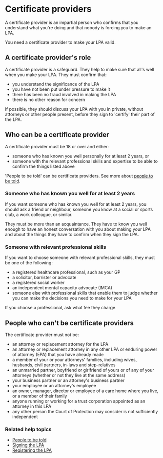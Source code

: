# Certificate providers

A certificate provider is an impartial person who confirms that you understand what you're doing and that nobody is forcing you to make an LPA.

You need a certificate provider to make your LPA valid.

## A certificate provider's role
A certificate provider is a safeguard. They help to make sure that all's well when you make your LPA. They must confirm that:

* you understand the significance of the LPA
* you have not been put under pressure to make it
* there has been no fraud involved in making the LPA
* there is no other reason for concern

If possible, they should discuss your LPA with you in private, without attorneys or other people present, before they sign to 'certify' their part of the LPA.

## Who can be a certificate provider
A certificate provider must be 18 or over and either:

* someone who has known you well personally for at least 2 years, or
* someone with the relevant professional skills and expertise to be able to confirm the things listed above

'People to be told' can be certificate providers. See more about [people to be told](/help/#topic-people-to-be-told).

### Someone who has known you well for at least 2 years

If you want someone who has known you well for at least 2 years, you should ask a friend or neighbour, someone you know at a social or sports club, a work colleague, or similar.

They must be more than an acquaintance. They have to know you well enough to have an honest conversation with you about making your LPA and about the things they have to confirm when they sign the LPA.

### Someone with relevant professional skills

If you want to choose someone with relevant professional skills, they must be one of the following:

* a registered healthcare professional, such as your GP
* a solicitor, barrister or advocate
* a registered social worker
* an independent mental capacity advocate (IMCA)
* someone else with professional skills that enable them to judge whether you can make the decisions you need to make for your LPA

If you choose a professional, ask what fee they charge. 


## People who can't be certificate providers
The certificate provider must not be:

* an attorney or replacement attorney for the LPA
* an attorney or replacement attorney in any other LPA or enduring power of attorney (EPA) that you have already made
* a member of your or your attorneys' families, including wives, husbands, civil partners, in-laws and step-relatives
* an unmarried partner, boyfriend or girlfriend of yours or of any of your attorneys (whether or not they live at the same address)
* your business partner or an attorney's business partner
* your employee or an attorney's employee
* an owner, manager, director or employee of a care home where you live, or a member of their family
* anyone running or working for a trust corporation appointed as an attorney in this LPA
* any other person the Court of Protection may consider is not sufficiently independent

### Related help topics

* [People to be told](/help/#topic-people-to-be-told)
* [Signing the LPA](/help/#topic-signing-the-lpa)
* [Registering the LPA](/help/#topic-registering-the-lpa)
